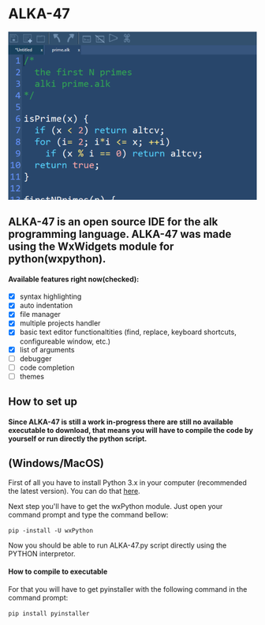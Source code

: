 # ALKA-47

![ALKA-47 image](https://github.com/alk-language/Alk-IDE/blob/master/img.png)

## ALKA-47 is an open source IDE for the alk programming language. ALKA-47 was made using the WxWidgets module for python(wxpython).

#### Available features right now(checked):
- [x] syntax highlighting
- [x] auto indentation
- [x] file manager
- [x] multiple projects handler
- [x] basic text editor functionaltities (find, replace, keyboard shortcuts, configureable window, etc.)
- [x] list of arguments
- [ ] debugger
- [ ] code completion
- [ ] themes

## How to set up

#### Since ALKA-47 is still a work in-progress there are still no available executable to download, that means you will have to compile the code by yourself or run directly the python script.


## (Windows/MacOS)

First of all you have to install Python 3.x in your computer (recommended the latest version).  You can do that [here](https://www.python.org/downloads/).

Next step you'll have to get the wxPython module. Just open your command prompt and type the command bellow:

`pip -install -U wxPython`

Now you should be able to run ALKA-47.py script directly using the PYTHON interpretor.

#### How to compile to executable

For that you will have to get pyinstaller with the following command in the command prompt:

`pip install pyinstaller`